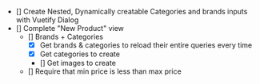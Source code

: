 

- [] Create Nested, Dynamically creatable Categories and brands inputs with Vuetify Dialog
- [] Complete "New Product" view
  - [] Brands + Categories
    - [X] Get brands & categories to reload their entire queries every time
    - [X] Get categories to create
    - [] Get images to create
  - [] Require that min price is less than max price 